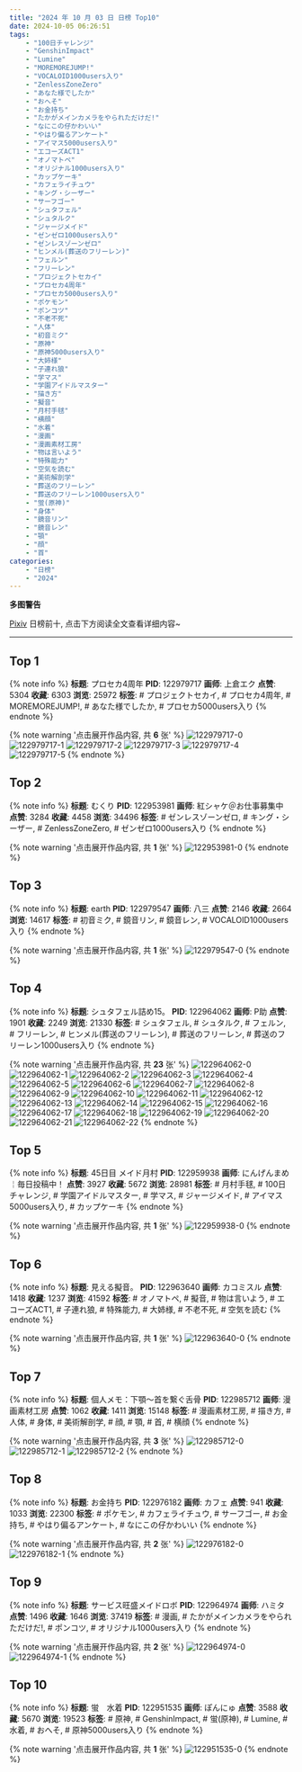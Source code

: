 ```yaml
---
title: "2024 年 10 月 03 日 日榜 Top10"
date: 2024-10-05 06:26:51
tags:
    - "100日チャレンジ"
    - "GenshinImpact"
    - "Lumine"
    - "MOREMOREJUMP!"
    - "VOCALOID1000users入り"
    - "ZenlessZoneZero"
    - "あなた様でしたか"
    - "おへそ"
    - "お金持ち"
    - "たかがメインカメラをやられただけだ!"
    - "なにこの仔かわいい"
    - "やはり偏るアンケート"
    - "アイマス5000users入り"
    - "エコーズACT1"
    - "オノマトペ"
    - "オリジナル1000users入り"
    - "カップケーキ"
    - "カフェライチュウ"
    - "キング・シーザー"
    - "サーフゴー"
    - "シュタフェル"
    - "シュタルク"
    - "ジャージメイド"
    - "ゼンゼロ1000users入り"
    - "ゼンレスゾーンゼロ"
    - "ヒンメル(葬送のフリーレン)"
    - "フェルン"
    - "フリーレン"
    - "プロジェクトセカイ"
    - "プロセカ4周年"
    - "プロセカ5000users入り"
    - "ポケモン"
    - "ポンコツ"
    - "不老不死"
    - "人体"
    - "初音ミク"
    - "原神"
    - "原神5000users入り"
    - "大姉様"
    - "子連れ狼"
    - "学マス"
    - "学園アイドルマスター"
    - "描き方"
    - "擬音"
    - "月村手毬"
    - "横顔"
    - "水着"
    - "漫画"
    - "漫画素材工房"
    - "物は言いよう"
    - "特殊能力"
    - "空気を読む"
    - "美術解剖学"
    - "葬送のフリーレン"
    - "葬送のフリーレン1000users入り"
    - "蛍(原神)"
    - "身体"
    - "鏡音リン"
    - "鏡音レン"
    - "顎"
    - "顔"
    - "首"
categories:
    - "日榜"
    - "2024"
---
```


<i class="fa fa-triangle-exclamation"></i>**多图警告**<i class="fa fa-triangle-exclamation"></i>

[Pixiv](https://www.pixiv.net/) 日榜前十, 点击下方阅读全文查看详细内容~

<!-- more -->

---

## Top 1

{% note info %}
**标题**: プロセカ4周年
**PID**: 122979717 **画师**: 上倉エク
**点赞**: 5304 **收藏**: 6303 **浏览**: 25972
**标签**: # プロジェクトセカイ, # プロセカ4周年, # MOREMOREJUMP!, # あなた様でしたか, # プロセカ5000users入り
{% endnote %}

{% note warning '点击展开作品内容, 共 **6** 张' %}
![122979717-0](https://i.pixiv.re/img-original/img/2024/10/03/00/01/48/122979717_p0.jpg)
![122979717-1](https://i.pixiv.re/img-original/img/2024/10/03/00/01/48/122979717_p1.jpg)
![122979717-2](https://i.pixiv.re/img-original/img/2024/10/03/00/01/48/122979717_p2.jpg)
![122979717-3](https://i.pixiv.re/img-original/img/2024/10/03/00/01/48/122979717_p3.jpg)
![122979717-4](https://i.pixiv.re/img-original/img/2024/10/03/00/01/48/122979717_p4.jpg)
![122979717-5](https://i.pixiv.re/img-original/img/2024/10/03/00/01/48/122979717_p5.jpg)
{% endnote %}

## Top 2

{% note info %}
**标题**: むくり
**PID**: 122953981 **画师**: 紅シャケ＠お仕事募集中
**点赞**: 3284 **收藏**: 4458 **浏览**: 34496
**标签**: # ゼンレスゾーンゼロ, # キング・シーザー, # ZenlessZoneZero, # ゼンゼロ1000users入り
{% endnote %}

{% note warning '点击展开作品内容, 共 **1** 张' %}
![122953981-0](https://i.pixiv.re/img-original/img/2024/10/02/01/17/27/122953981_p0.jpg)
{% endnote %}

## Top 3

{% note info %}
**标题**: earth
**PID**: 122979547 **画师**: 八三
**点赞**: 2146 **收藏**: 2664 **浏览**: 14617
**标签**: # 初音ミク, # 鏡音リン, # 鏡音レン, # VOCALOID1000users入り
{% endnote %}

{% note warning '点击展开作品内容, 共 **1** 张' %}
![122979547-0](https://i.pixiv.re/img-original/img/2024/10/03/00/00/38/122979547_p0.png)
{% endnote %}

## Top 4

{% note info %}
**标题**: シュタフェル詰め15。
**PID**: 122964062 **画师**: P助
**点赞**: 1901 **收藏**: 2249 **浏览**: 21330
**标签**: # シュタフェル, # シュタルク, # フェルン, # フリーレン, # ヒンメル(葬送のフリーレン), # 葬送のフリーレン, # 葬送のフリーレン1000users入り
{% endnote %}

{% note warning '点击展开作品内容, 共 **23** 张' %}
![122964062-0](https://i.pixiv.re/img-original/img/2024/10/02/13/40/26/122964062_p0.jpg)
![122964062-1](https://i.pixiv.re/img-original/img/2024/10/02/13/40/26/122964062_p1.jpg)
![122964062-2](https://i.pixiv.re/img-original/img/2024/10/02/13/40/26/122964062_p2.jpg)
![122964062-3](https://i.pixiv.re/img-original/img/2024/10/02/13/40/26/122964062_p3.jpg)
![122964062-4](https://i.pixiv.re/img-original/img/2024/10/02/13/40/26/122964062_p4.jpg)
![122964062-5](https://i.pixiv.re/img-original/img/2024/10/02/13/40/26/122964062_p5.jpg)
![122964062-6](https://i.pixiv.re/img-original/img/2024/10/02/13/40/26/122964062_p6.jpg)
![122964062-7](https://i.pixiv.re/img-original/img/2024/10/02/13/40/26/122964062_p7.jpg)
![122964062-8](https://i.pixiv.re/img-original/img/2024/10/02/13/40/26/122964062_p8.jpg)
![122964062-9](https://i.pixiv.re/img-original/img/2024/10/02/13/40/26/122964062_p9.jpg)
![122964062-10](https://i.pixiv.re/img-original/img/2024/10/02/13/40/26/122964062_p10.jpg)
![122964062-11](https://i.pixiv.re/img-original/img/2024/10/02/13/40/26/122964062_p11.jpg)
![122964062-12](https://i.pixiv.re/img-original/img/2024/10/02/13/40/26/122964062_p12.jpg)
![122964062-13](https://i.pixiv.re/img-original/img/2024/10/02/13/40/26/122964062_p13.jpg)
![122964062-14](https://i.pixiv.re/img-original/img/2024/10/02/13/40/26/122964062_p14.jpg)
![122964062-15](https://i.pixiv.re/img-original/img/2024/10/02/13/40/26/122964062_p15.jpg)
![122964062-16](https://i.pixiv.re/img-original/img/2024/10/02/13/40/26/122964062_p16.jpg)
![122964062-17](https://i.pixiv.re/img-original/img/2024/10/02/13/40/26/122964062_p17.jpg)
![122964062-18](https://i.pixiv.re/img-original/img/2024/10/02/13/40/26/122964062_p18.jpg)
![122964062-19](https://i.pixiv.re/img-original/img/2024/10/02/13/40/26/122964062_p19.jpg)
![122964062-20](https://i.pixiv.re/img-original/img/2024/10/02/13/40/26/122964062_p20.jpg)
![122964062-21](https://i.pixiv.re/img-original/img/2024/10/02/13/40/26/122964062_p21.jpg)
![122964062-22](https://i.pixiv.re/img-original/img/2024/10/02/13/40/26/122964062_p22.jpg)
{% endnote %}

## Top 5

{% note info %}
**标题**: 45日目 メイド月村
**PID**: 122959938 **画师**: にんげんまめ￤毎日投稿中！
**点赞**: 3927 **收藏**: 5672 **浏览**: 28981
**标签**: # 月村手毬, # 100日チャレンジ, # 学園アイドルマスター, # 学マス, # ジャージメイド, # アイマス5000users入り, # カップケーキ
{% endnote %}

{% note warning '点击展开作品内容, 共 **1** 张' %}
![122959938-0](https://i.pixiv.re/img-original/img/2024/10/02/08/49/45/122959938_p0.png)
{% endnote %}

## Top 6

{% note info %}
**标题**: 見える擬音。
**PID**: 122963640 **画师**: カコミスル
**点赞**: 1418 **收藏**: 1237 **浏览**: 41592
**标签**: # オノマトペ, # 擬音, # 物は言いよう, # エコーズACT1, # 子連れ狼, # 特殊能力, # 大姉様, # 不老不死, # 空気を読む
{% endnote %}

{% note warning '点击展开作品内容, 共 **1** 张' %}
![122963640-0](https://i.pixiv.re/img-original/img/2024/10/02/13/11/06/122963640_p0.jpg)
{% endnote %}

## Top 7

{% note info %}
**标题**: 個人メモ：下顎～首を繋ぐ舌骨
**PID**: 122985712 **画师**: 漫画素材工房
**点赞**: 1062 **收藏**: 1411 **浏览**: 15148
**标签**: # 漫画素材工房, # 描き方, # 人体, # 身体, # 美術解剖学, # 顔, # 顎, # 首, # 横顔
{% endnote %}

{% note warning '点击展开作品内容, 共 **3** 张' %}
![122985712-0](https://i.pixiv.re/img-original/img/2024/10/03/06/00/08/122985712_p0.jpg)
![122985712-1](https://i.pixiv.re/img-original/img/2024/10/03/06/00/08/122985712_p1.jpg)
![122985712-2](https://i.pixiv.re/img-original/img/2024/10/03/06/00/08/122985712_p2.jpg)
{% endnote %}

## Top 8

{% note info %}
**标题**: お金持ち
**PID**: 122976182 **画师**: カフェ
**点赞**: 941 **收藏**: 1033 **浏览**: 22300
**标签**: # ポケモン, # カフェライチュウ, # サーフゴー, # お金持ち, # やはり偏るアンケート, # なにこの仔かわいい
{% endnote %}

{% note warning '点击展开作品内容, 共 **2** 张' %}
![122976182-0](https://i.pixiv.re/img-original/img/2024/10/02/22/22/19/122976182_p0.jpg)
![122976182-1](https://i.pixiv.re/img-original/img/2024/10/02/22/22/19/122976182_p1.jpg)
{% endnote %}

## Top 9

{% note info %}
**标题**: サービス旺盛メイドロボ
**PID**: 122964974 **画师**: ハミタ
**点赞**: 1496 **收藏**: 1646 **浏览**: 37419
**标签**: # 漫画, # たかがメインカメラをやられただけだ!, # ポンコツ, # オリジナル1000users入り
{% endnote %}

{% note warning '点击展开作品内容, 共 **2** 张' %}
![122964974-0](https://i.pixiv.re/img-original/img/2024/10/02/14/44/10/122964974_p0.png)
![122964974-1](https://i.pixiv.re/img-original/img/2024/10/02/14/44/10/122964974_p1.png)
{% endnote %}

## Top 10

{% note info %}
**标题**: 蛍　水着
**PID**: 122951535 **画师**: ぽんにゅ
**点赞**: 3588 **收藏**: 5670 **浏览**: 19523
**标签**: # 原神, # GenshinImpact, # 蛍(原神), # Lumine, # 水着, # おへそ, # 原神5000users入り
{% endnote %}

{% note warning '点击展开作品内容, 共 **1** 张' %}
![122951535-0](https://i.pixiv.re/img-original/img/2024/10/02/00/00/18/122951535_p0.jpg)
{% endnote %}
